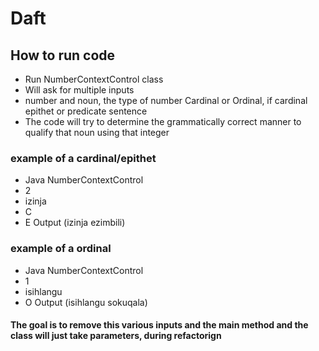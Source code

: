 # Daft
## How to run code
- Run NumberContextControl class
- Will ask for multiple inputs
- number and noun, the type of number Cardinal or Ordinal, if cardinal epithet or predicate sentence
- The code will try to determine the grammatically correct manner to qualify that noun using that integer

### example of a cardinal/epithet
- Java NumberContextControl
- 2 
- izinja
- C
- E
Output (izinja ezimbili)

### example of a ordinal
- Java NumberContextControl
- 1 
- isihlangu
- O
Output (isihlangu sokuqala)


#### The goal is to remove this various inputs and the main method and the class will just take parameters, during refactorign


